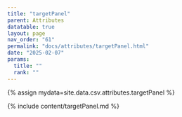 ```yaml
---
title: "targetPanel"
parent: Attributes
datatable: true
layout: page
nav_order: "61"
permalink: "docs/attributes/targetPanel.html"
date: "2025-02-07"
params:
  title: ""
  rank: ""
---
```

{% assign mydata=site.data.csv.attributes.targetPanel %} 

{% include content/targetPanel.md %}
